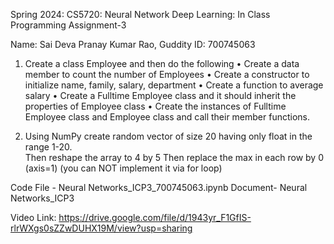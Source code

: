 Spring 2024: CS5720: Neural Network Deep Learning: In Class Programming Assignment-3

Name: Sai Deva Pranay Kumar Rao, Guddity ID: 700745063

1. Create a class Employee and then do the following
    • Create a data member to count the number of Employees
    • Create a constructor to initialize name, family, salary, department
    • Create a function to average salary
    • Create a Fulltime Employee class and it should inherit the properties of Employee class
    • Create the instances of Fulltime Employee class and Employee class and call their member functions.

2. Using NumPy
  create random vector of size 20 having only float in the range 1-20.  
  Then reshape the array to 4 by 5
  Then replace the max in each row by 0 (axis=1)
  (you can NOT implement it via for loop) 

Code File - Neural Networks_ICP3_700745063.ipynb  Document- Neural Networks_ICP3

Video Link: https://drive.google.com/file/d/1943yr_F1GfIS-rlrWXgs0sZZwDUHX19M/view?usp=sharing
